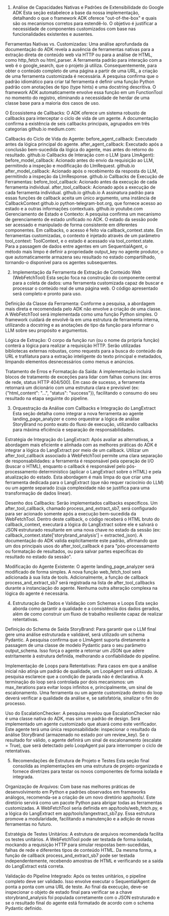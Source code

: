1. Análise de Capacidades Nativas e Padrões de Extensibilidade do Google ADK
Esta seção estabelece a base da nossa implementação, detalhando o que o framework ADK oferece "out-of-the-box" e quais são os mecanismos corretos para estendê-lo. O objetivo é justificar a necessidade de componentes customizados com base nas funcionalidades existentes e ausentes.

Ferramentas Nativas vs. Customizadas: Uma análise aprofundada da documentação do ADK revela a ausência de ferramentas nativas para a extração direta de conteúdo web via HTTP ou para a análise de HTML, como http_fetch ou html_parser. A ferramenta padrão para interação com a web é o google_search, que o projeto já utiliza. Consequentemente, para obter o conteúdo completo de uma página a partir de uma URL, a criação de uma ferramenta customizada é necessária. A pesquisa confirma que o padrão idiomático para criar tal ferramenta é definir uma função Python padrão com anotações de tipo (type hints) e uma docstring descritiva. O framework ADK automaticamente envolve essa função em um FunctionTool no momento do registro, eliminando a necessidade de herdar de uma classe base para a maioria dos casos de uso.

O Ecossistema de Callbacks: O ADK oferece um sistema robusto de callbacks para interceptar o ciclo de vida de um agente. A documentação confirma a existência de seis callbacks principais, agrupados em três categorias github.io medium.com:

Callbacks do Ciclo de Vida do Agente:
before_agent_callback: Executado antes da lógica principal do agente.
after_agent_callback: Executado após a conclusão bem-sucedida da lógica do agente, mas antes do retorno do resultado. github.io
Callbacks de Interação com o LLM (para LlmAgent):
before_model_callback: Acionado antes do envio da requisição ao LLM, permitindo a inspeção e modificação do LlmRequest. github.io
after_model_callback: Acionado após o recebimento da resposta do LLM, permitindo a inspeção da LlmResponse. github.io
Callbacks de Execução de Ferramentas:
before_tool_callback: Acionado antes da execução de cada ferramenta individual.
after_tool_callback: Acionado após a execução de cada ferramenta individual. github.io github.io A assinatura padrão para essas funções de callback aceita um único argumento, uma instância de CallbackContext github.io python-telegram-bot.org, que fornece acesso ao estado e a outras informações contextuais. github.io youtube.com
Gerenciamento de Estado e Contexto: A pesquisa confirma um mecanismo de gerenciamento de estado unificado no ADK. O estado da sessão pode ser acessado e manipulado de forma consistente em diferentes componentes. Em callbacks, o acesso é feito via callback_context.state. Em ferramentas customizadas, o contexto é injetado através de um parâmetro tool_context: ToolContext, e o estado é acessado via tool_context.state. Para a passagem de dados entre agentes em um SequentialAgent, o método mais limpo é definir a propriedade output_key no agente produtor, o que automaticamente armazena seu resultado no estado compartilhado, tornando-o disponível para os agentes subsequentes.

2. Implementação da Ferramenta de Extração de Conteúdo Web (WebFetchTool)
Esta seção foca na construção do componente central para a coleta de dados: uma ferramenta customizada capaz de buscar e processar o conteúdo real de uma página web. O código apresentado será completo e pronto para uso.

Definição da Classe da Ferramenta: Conforme a pesquisa, a abordagem mais direta e recomendada pelo ADK não envolve a criação de uma classe. A WebFetchTool será implementada como uma função Python simples. O framework cuidará de envolvê-la em uma estrutura de ferramenta interna, utilizando a docstring e as anotações de tipo da função para informar o LLM sobre seu propósito e argumentos.

Lógica de Extração: O corpo da função run (ou o nome da própria função) conterá a lógica para realizar a requisição HTTP. Serão utilizadas bibliotecas externas robustas, como requests para a busca do conteúdo da URL e trafilatura para a extração inteligente do texto principal e metadados, limpando elementos desnecessários como menus e anúncios.

Tratamento de Erros e Formatação da Saída: A implementação incluirá blocos de tratamento de exceções para lidar com falhas comuns (ex: erros de rede, status HTTP 404/500). Em caso de sucesso, a ferramenta retornará um dicionário com uma estrutura clara e previsível (ex: {"html_content": "...", "status": "success"}), facilitando o consumo do seu resultado na etapa seguinte do pipeline.

3. Orquestração da Análise com Callbacks e Integração do LangExtract
Esta seção detalha como integrar a nova ferramenta ao agente landing_page_analyzer e como orquestrar a lógica de análise StoryBrand no ponto exato do fluxo de execução, utilizando callbacks para máxima eficiência e separação de responsabilidades.

Estratégia de Integração do LangExtract: Após avaliar as alternativas, a abordagem mais eficiente e alinhada com as melhores práticas do ADK é integrar a lógica do LangExtract por meio de um callback. Utilizar um after_tool_callback associado à WebFetchTool permite uma clara separação de responsabilidades: a ferramenta é responsável pela operação de I/O (buscar o HTML), enquanto o callback é responsável pelo pós-processamento determinístico (aplicar o LangExtract sobre o HTML) e pela atualização do estado. Esta abordagem é mais limpa do que criar uma ferramenta dedicada para o LangExtract (que não requer raciocínio do LLM) ou um agente separado (cuja complexidade não se justifica para uma transformação de dados linear).

Desenho dos Callbacks: Serão implementados callbacks específicos. Um after_tool_callback, chamado process_and_extract_sb7, será configurado para ser acionado somente após a execução bem-sucedida da WebFetchTool. Dentro deste callback, o código receberá o HTML bruto do callback_context, executará a lógica do LangExtract sobre ele e salvará o JSON estruturado resultante em uma nova chave no estado da sessão (ex: callback_context.state['storybrand_analysis'] = extracted_json). A documentação do ADK valida explicitamente este padrão, afirmando que um dos principais usos do after_tool_callback é para "pós-processamento ou formatação de resultados, ou para salvar partes específicas do resultado no estado da sessão".

Modificação do Agente Existente: O agente landing_page_analyzer será modificado de forma simples. A nova função web_fetch_tool será adicionada à sua lista de tools. Adicionalmente, a função de callback process_and_extract_sb7 será registrada na lista de after_tool_callbacks durante a instanciação do agente. Nenhuma outra alteração complexa na lógica do agente é necessária.

4. Estruturação de Dados e Validação com Schemas e Loops
Esta seção aborda como garantir a qualidade e a consistência dos dados gerados, além de como construir um fluxo de trabalho resiliente capaz de realizar retentativas.

Definição do Schema de Saída StoryBrand: Para garantir que o LLM final gere uma análise estruturada e validável, será utilizado um schema Pydantic. A pesquisa confirma que o LlmAgent suporta diretamente a passagem de uma classe de modelo Pydantic para o seu parâmetro output_schema. Isso força o agente a retornar um JSON que adere estritamente à estrutura definida, melhorando a confiabilidade do pipeline.

Implementação de Loops para Retentativas: Para casos em que a análise inicial não atinja um padrão de qualidade, um LoopAgent será utilizado. A pesquisa esclarece que a condição de parada não é declarativa. A terminação do loop será controlada por dois mecanismos: um max_iterations para evitar loops infinitos e, principalmente, um sinal de escalonamento. Uma ferramenta ou um agente customizado dentro do loop deverá verificar a qualidade da análise e, se satisfatória, sinalizar o fim do processo.

Uso do EscalationChecker: A pesquisa revelou que EscalationChecker não é uma classe nativa do ADK, mas sim um padrão de design. Será implementado um agente customizado que atuará como este verificador. Este agente terá uma única responsabilidade: inspecionar o resultado da análise StoryBrand (armazenado no estado por um review_key). Se o resultado for válido, o agente definirá um sinal de escalonamento (escalate = True), que será detectado pelo LoopAgent pai para interromper o ciclo de retentativas.

5. Recomendações de Estrutura de Projeto e Testes
Esta seção final consolida as implementações em uma estrutura de projeto organizada e fornece diretrizes para testar os novos componentes de forma isolada e integrada.

Organização de Arquivos: Com base nas melhores práticas de desenvolvimento em Python e padrões observados em frameworks análogos, recomenda-se a criação de um novo diretório app/tools/. Este diretório servirá como um pacote Python para abrigar todas as ferramentas customizadas. A WebFetchTool seria definida em app/tools/web_fetch.py, e a lógica do LangExtract em app/tools/langextract_sb7.py. Essa estrutura promove a modularidade, facilitando a manutenção e a adição de novas ferramentas no futuro.

Estratégia de Testes Unitários: A estrutura de arquivos recomendada facilita os testes unitários. A WebFetchTool pode ser testada de forma isolada, mockando a requisição HTTP para simular respostas bem-sucedidas, falhas de rede e diferentes tipos de conteúdo HTML. Da mesma forma, a função de callback process_and_extract_sb7 pode ser testada independentemente, recebendo amostras de HTML e verificando se a saída do LangExtract está correta.

Validação do Pipeline Integrado: Após os testes unitários, o pipeline completo deve ser validado. Isso envolve executar o SequentialAgent de ponta a ponta com uma URL de teste. Ao final da execução, deve-se inspecionar o objeto de estado final para verificar se a chave storybrand_analysis foi populada corretamente com o JSON estruturado e se o resultado final do agente está formatado de acordo com o schema Pydantic definido.